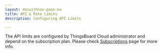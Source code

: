 ```yaml
---
layout: docwithnav-paas-eu
title: API & Rate Limits
description: Configuring API Limits

---
```


The API limits are configured by ThingsBoard Cloud administrator and depend on the subscription plan. 
Please check [Subscriptions](/products/paas/eu/subscription/) page for more info. 
